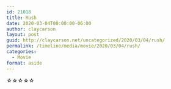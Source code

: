 ```yaml
---
id: 21018
title: Rush
date: 2020-03-04T00:00:00-06:00
author: claycarson
layout: post
guid: http://claycarson.net/uncategorized/2020/03/04/rush/
permalink: /timeline/media/movie/2020/03/04/rush/
categories:
  - Movie
format: aside
---
```

<div class="media-details"></div>

<div class="media-creator"></div>

<div class="media-rating">☆☆☆☆☆</div>